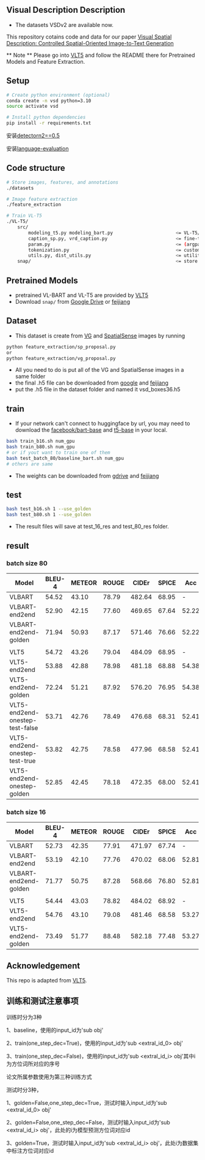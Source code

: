 ## Visual Description Description
* The datasets VSDv2 are available now.
<!-- <a href="https://github.com/unikcc/DiaASQ">
  <img src="https://img.shields.io/badge/DiaASQ-0.1-blue" alt="DiaASQ">
</a>
<a href="https://github.com/unikcc/DiaASQ" rel="nofollow">
  <img src="https://img.shields.io/badge/pytorch-1.8.1-green" alt="pytorch 1.8.1">
</a>
<a href="https://huggingface.co/docs/transformers/index" rel="nofollow">
  <img src="https://img.shields.io/badge/transformers-4.24.0-orange" alt="Transformers">
</a>
<a href="https://github.com/unikcc/DiaASQ/blob/master/LICENSE" rel="nofollow">
  <img src="https://img.shields.io/badge/LICENSE-MIT-cyan" alt="LICENSE">
</a> -->

This repository cotains code and data for our paper [Visual Spatial Description: Controlled Spatial-Oriented Image-to-Text Generation](https://arxiv.org/abs/2210.11109)

** Note **
Please go into [VLT5](https://github.com/j-min/VL-T5) and follow the README there for Pretrained Models and Feature Extraction.


## Setup
```bash
# Create python environment (optional)
conda create -n vsd python=3.10
source activate vsd

# Install python dependencies
pip install -r requirements.txt

```
安装[detectorn2==0.5](https://github.com/facebookresearch/detectron2/releases/tag/v0.5)

安装[language-evaluation](https://github.com/j-min/language-evaluation)

## Code structure
```bash
# Store images, features, and annotations
./datasets

# Image feature extraction
./feature_extraction

# Train VL-T5
./VL-T5/
    src/
        modeling_t5.py modeling_bart.py                       <= VL-T5/VL-BART model classes
        caption_sp.py, vrd_caption.py                         <= fine-tuning
        param.py                                              <= (argparse) configuration
        tokenization.py                                       <= custom tokenizer
        utils.py, dist_utils.py                               <= utility functions
    snap/                                                     <= store weight checkpoints
```


## Pretrained Models
- pretrained VL-BART and VL-T5 are provided by [VLT5](https://github.com/j-min/VL-T5)
- Download `snap/` from [Google Drive](https://drive.google.com/drive/folders/1_SBj4sZ0gUqfBon1gFBiNRAmfHv5w_ph?usp=sharing) or [feijiang](https://aistudio.baidu.com/datasetdetail/241378)
## Dataset
- This dataset is create from [VG](https://homes.cs.washington.edu/~ranjay/visualgenome/api.html) and [SpatialSense](https://zenodo.org/record/8104370) images by running
```bash
python feature_extraction/sp_proposal.py
or 
python feature_extraction/vg_proposal.py
```
- All you need to do is put all of the VG and SpatialSense images in a same folder
- the final .h5 file can be downloaded from [google]() and [feijiang]()
- put the .h5 file in the dataset folder and named it vsd_boxes36.h5
## train
- If your network can't connect to huggingface by url, you may need to download the [facebook/bart-base](https://huggingface.co/facebook/bart-base) and [t5-base](https://huggingface.co/t5-base) in your local.
```bash
bash train_b16.sh num_gpu
bash train_b80.sh num_gpu
# or if yout want to train one of them
bash test_batch_80/baseline_bart.sh num_gpu
# others are same
```
- The weights can be downloaded from [gdrive]() and [feijiang]()
## test
```bash
bash test_b16.sh 1 --use_golden
bash test_b80.sh 1 --use_golden
```
- The result files will save at test_16_res and test_80_res folder.

## result
### batch size 80
|  Model| BLEU-4  | METEOR  | ROUGE | CIDEr| SPICE| Acc|
|  ---- | ----  | ----  | ----  | ----  | ----  | ----  |
| VLBART | 54.52 |  43.10 | 78.79 | 482.64 | 68.95 | - |
| VLBART-end2end  | 52.90 |  42.15 | 77.60 | 469.65 | 67.64 | 52.22 |
| VLBART-end2end-golden  | 71.94 |  50.93 | 87.17 | 571.46 | 76.66 | 52.22 |
||
| VLT5  | 54.72 |  43.26 | 79.04 | 484.09 | 68.95 | - |
| VLT5-end2end  | 53.88 |  42.88 | 78.98 | 481.18 | 68.88 | 54.38 |
| VLT5-end2end-golden  | 72.24 |  51.21 | 87.92 | 576.20 | 76.95 | 54.38 |
| VLT5-end2end-onestep-test-false  | 53.71 |  42.76 | 78.49 | 476.68 | 68.31 | 52.41 |
| VLT5-end2end-onestep-test-true  | 53.82 |  42.75 | 78.58 | 477.96 | 68.58 | 52.41 |
| VLT5-end2end-onestep-golden  | 52.85 |  42.45 | 78.18 | 472.35 | 68.00 | 52.41 |
### batch size 16
|  Model| BLEU-4  | METEOR  | ROUGE | CIDEr| SPICE| Acc|
|  ---- | ----  | ----  | ----  | ----  | ----  | ----  |
| VLBART | 52.73 |  42.35 | 77.91 | 471.97 | 67.74 | - |
| VLBART-end2end  | 53.19 |  42.10 | 77.76 | 470.02 | 68.06 | 52.81 |
| VLBART-end2end-golden  | 71.77 |  50.75 | 87.28 | 568.66 | 76.80 | 52.81 |
||
| VLT5  | 54.44 |  43.03 | 78.82 | 484.02 | 68.92 | - |
| VLT5-end2end  | 54.76 |  43.10 | 79.08 | 481.46 | 68.58 | 53.27 |
| VLT5-end2end-golden  | 73.49 |  51.77 | 88.48 | 582.18 | 77.48 | 53.27 |
## Acknowledgement

This repo is adapted from [VLT5](https://github.com/j-min/VL-T5).

## 训练和测试注意事项

训练时分为3种

1、baseline，使用的input_id为'sub obj'

2、train(one_step_dec=True)，使用的input_id为'sub <extral_id_0> obj'

3、train(one_step_dec=False)，使用的input_id为'sub <extral_id_i> obj'其中i为方位词所对应的序号

论文所属参数使用为第三种训练方式

测试时分3种，

1、golden=False,one_step_dec=True，测试时输入input_id为'sub <extral_id_0> obj'

2、golden=False,one_step_dec=False，测试时输入input_id为'sub <extral_id_i> obj'，此处的i为模型预测方位词对应id

3、golden=True，测试时输入input_id为'sub <extral_id_i> obj'，此处i为数据集中标注方位词对应id